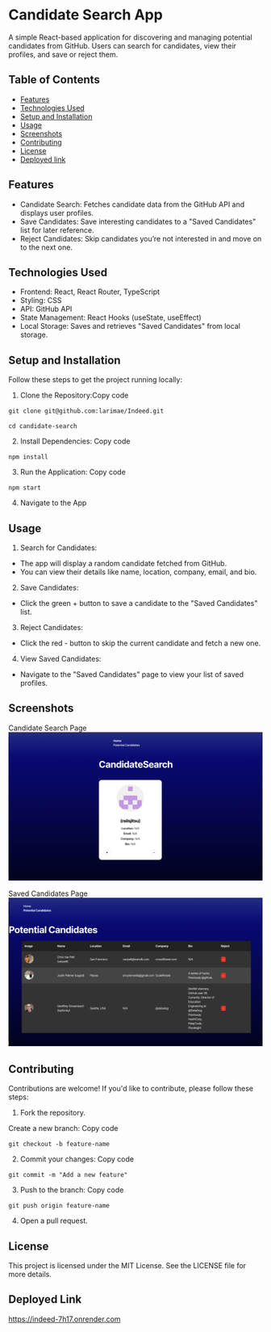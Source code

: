 # Candidate Search App
A simple React-based application for discovering and managing potential candidates from GitHub. Users can search for candidates, view their profiles, and save or reject them.

## Table of Contents
* [Features](#features)
* [Technologies Used](#technologies-used)
* [Setup and Installation](#setup-and-installation)
* [Usage](#usage)
* [Screenshots](#screenshots)
* [Contributing](#contributing)
* [License](#license)
* [Deployed link](#deployed-link)

## Features
* Candidate Search: Fetches candidate data from the GitHub API and displays user profiles.
* Save Candidates: Save interesting candidates to a "Saved Candidates" list for later reference.
* Reject Candidates: Skip candidates you’re not interested in and move on to the next one.

## Technologies Used
* Frontend: React, React Router, TypeScript
* Styling: CSS 
* API: GitHub API
* State Management: React Hooks (useState, useEffect)
* Local Storage: Saves and retrieves "Saved Candidates" from local storage.

## Setup and Installation
Follow these steps to get the project running locally:

1. Clone the Repository:Copy code
```
git clone git@github.com:larimae/Indeed.git
```
```
cd candidate-search
```

2. Install Dependencies: Copy code
```
npm install
```

3. Run the Application: Copy code
``` 
npm start
```

4. Navigate to the App

## Usage
1. Search for Candidates:

* The app will display a random candidate fetched from GitHub.
* You can view their details like name, location, company, email, and bio.

2. Save Candidates:

* Click the green + button to save a candidate to the "Saved Candidates" list.

3. Reject Candidates:

* Click the red - button to skip the current candidate and fetch a new one.

4. View Saved Candidates:

* Navigate to the "Saved Candidates" page to view your list of saved profiles.

## Screenshots
Candidate Search Page
![Candidate Search](Assets/CandidateSearchImg.png)

Saved Candidates Page
![Saved Candidates](Assets/SavedCandidateImg.png)

## Contributing
Contributions are welcome! If you'd like to contribute, please follow these steps:

1. Fork the repository.

Create a new branch: Copy code
```
git checkout -b feature-name
```
2. Commit your changes: Copy code
```
git commit -m "Add a new feature"
```

3. Push to the branch: Copy code
```
git push origin feature-name
```

4. Open a pull request.

## License
This project is licensed under the MIT License. See the LICENSE file for more details.

## Deployed Link
https://indeed-7h17.onrender.com